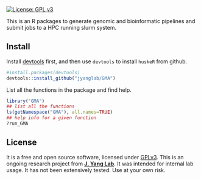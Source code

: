 <!--
[![Build Status](https://travis-ci.org/dmlc/xgboost.svg?branch=master)](https://travis-ci.org/dmlc/xgboost)
[![Documentation Status](https://readthedocs.org/projects/xgboost/badge/?version=latest)](https://xgboost.readthedocs.org)
[![GitHub license](http://dmlc.github.io/img/apache2.svg)](./LICENSE)
[![CRAN Status Badge](http://www.r-pkg.org/badges/version/xgboost)](http://cran.r-project.org/web/packages/xgboost)
[![PyPI version](https://badge.fury.io/py/xgboost.svg)](https://pypi.python.org/pypi/xgboost/)
[![Gitter chat for developers at https://gitter.im/dmlc/xgboost](https://badges.gitter.im/Join%20Chat.svg)](https://gitter.im/dmlc/xgboost?utm_source=badge&utm_medium=badge&utm_campaign=pr-badge&utm_content=badge)

[Documentation](https://xgboost.readthedocs.org) |
[Resources](demo/README.md) |
[Installation](https://xgboost.readthedocs.org/en/latest/build.html) |
[Release Notes](NEWS.md) |
[RoadMap](https://github.com/dmlc/xgboost/issues/873)
-->

[![License: GPL v3](https://img.shields.io/badge/License-GPL%20v3-blue.svg)](http://www.gnu.org/licenses/gpl-3.0)

This is an R packages to generate genomic and bioinformatic pipelines and submit jobs to a HPC running slurm system.

## Install

Install [devtools](https://github.com/hadley/devtools) first, and then use `devtools` to install `huskeR` from github.

```R
#install.packages(devtools)
devtools::install_github("jyanglab/GMA")
```

List all the functions in the package and find help.

```R
library("GMA")
## list all the functions
ls(getNamespace("GMA"), all.names=TRUE)
## help info for a given function
?run_GMA
```



## License

It is a free and open source software, licensed under [GPLv3](LICENSE).
This is an ongoing research project from **[J. Yang Lab](https://jyanglab.com/)**. It was intended for internal lab usage. It has not been extensively tested. Use at your own risk.



